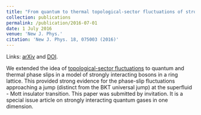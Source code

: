 ```yaml
---
title: "From quantum to thermal topological-sector fluctuations of strongly interacting bosons in a ring lattice"
collection: publications
permalink: /publication/2016-07-01
date: 1 July 2016
venue: 'New J. Phys.'
citation: 'New J. Phys. 18, 075003 (2016)'
---
```


Links: [arXiv](https://arxiv.org/abs/1602.06247) and [DOI](http://doi.org/10.1088/1367-2630/18/7/075003).

We extended the idea of [topological-sector fluctuations](2015-04-10.md) to quantum and thermal phase slips in a model of strongly interacting bosons in a ring lattice. This provided strong evidence for the phase-slip fluctuations approaching a jump (distinct from the BKT universal jump) at the superfluid - Mott insulator transition. This paper was submitted by invitation. It is a special issue article on strongly interacting quantum gases in one dimension.
